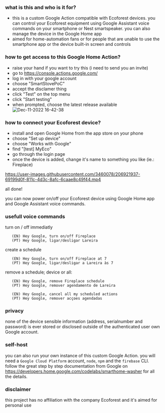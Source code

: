 ### what is this and who is it for?
- this is a custom Google Action compatible with Ecoforest devices. you can control your Ecoforest equipment using Google Assistant voice commands on your smartphone or Nest smartspeaker. you can also manage the device in the Google Home app
- aimed for home-automation fans or for people that are unable to use the smartphone app or the device built-in screen and controls

### how to get access to this Google Home Action?
- raise your hand if you want to try this (i need to send you an invite)
- go to https://console.actions.google.com/
- log in with your google account
- choose "SmartStovePoC"
- accept the disclamer thing
- click "Test" on the top menu
- click "Start testing"
- when prompted, choose the latest release available
![Dec-11-2022 16-42-38](https://user-images.githubusercontent.com/3460078/206916732-f0176c9d-1cc8-45bf-b77b-adef87b6bd41.gif)

### how to connect your Ecoforest device?
- install and open Google Home from the app store on your phone
- choose "Set up device"
- choose "Works with Google"
- find "[test] MyEco"
- go through the login page
- once the device is added, change it's name to something you like (ie.: Fireplace)

https://user-images.githubusercontent.com/3460078/206921937-69199d0f-811c-4d3c-8afc-6caae8c49f44.mp4


all done!

you can now power on/off your Ecoforest device using Google Home app and Google Assistant voice commands.

### usefull voice commands

turn on / off immediatly
```
   (EN) Hey Google, turn on/off Fireplace
   (PT) Hey Google, ligar/desligar Lareira
```

create a schedule
```
   (EN) Hey Google, turn on/off Fireplace at 7
   (PT) Hey Google, ligar/desligar a Lareira às 7
```

remove a schedule; device or all:
```
   (EN) Hey Google, remove Fireplace schedule
   (PT) Hey Google, remover agendamento de Lareira

   (EN) Hey Google, cancel all my scheduled actions
   (PT) Hey Google, remover acçoes agendadas
```

### privacy
none of the device sensible information (address, serialnumber and password) is ever stored or disclosed outside of the authenticated user own Google account.

### self-host
you can also run your own instance of this custom Google Action. you will need a `Google Cloud Platform` account, `node`, `npm` and the `firebase` CLI.
follow the great step by step documentation from Google on https://developers.home.google.com/codelabs/smarthome-washer for all the details.  

### disclaimer
this project has no affiliation with the company Ecoforest and it's aimed for personal use
